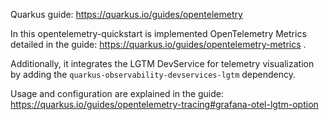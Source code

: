 Quarkus guide: https://quarkus.io/guides/opentelemetry

In this opentelemetry-quickstart is implemented OpenTelemetry Metrics detailed in the guide: https://quarkus.io/guides/opentelemetry-metrics .

Additionally, it integrates the LGTM DevService for telemetry visualization by adding the `quarkus-observability-devservices-lgtm` dependency.

Usage and configuration are explained in the guide: https://quarkus.io/guides/opentelemetry-tracing#grafana-otel-lgtm-option


